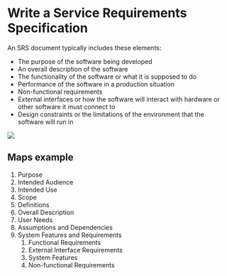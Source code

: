 # Write a Service Requirements Specification

An SRS document typically includes these elements:

- The purpose of the software being developed
- An overall description of the software
- The functionality of the software or what it is supposed to do
- Performance of the software in a production situation
- Non-functional requirements
- External interfaces or how the software will interact with hardware or other software it must connect to
- Design constraints or the limitations of the environment that the software will run in

![](https://cdn-cfdja.nitrocdn.com/uOxxxDWjcukgNxoRlWCAPnOZsfFUWQlA/assets/static/optimized/rev-ac7cf1a/wp-content/webp-express/webp-images/uploads/2020/09/rsz_1unpt0nojddndtanxedittltkr33gvqtqxkohp2lz.png.webp)

## Maps example 

1. Purpose
2. Intended Audience
3. Intended Use
4. Scope
5. Definitions
6. Overall Description
7. User Needs
8. Assumptions and Dependencies
9. System Features and Requirements 
   1. Functional Requirements 
   2. External Interface Requirements 
   3. System Features 
   4. Non-functional Requirements
